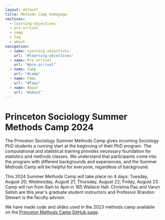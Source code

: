 ```yaml
---
layout: default
title: Methods Camp homepage
sections:
  - learning-objectives
  - pre-arrival
  - camp
  - faq
  - about
navigation:
  - name: Learning objectives
    url: "#learning-objectives"
  - name: Pre-arrival
    url: "#pre-arrival"
  - name: Camp
    url: "#camp"
  - name: FAQs
    url: "#faqs"
  - name: About
    url: "#about"
---
```


# Princeton Sociology Summer Methods Camp 2024

The Princeton Sociology Summer Methods Camp gives incoming Sociology PhD students a running start at the beginning of their PhD program. The computational and statistical training provides necessary foundation for statistics and methods classes. We understand that participants come into the program with different backgrounds and experiences, and the Summer Methods Camp will be helpful for everyone, regardless of background.

This 2024 Summer Methods Camp will take place on 4 days: Tuesday, August 20; Wednesday, August 21; Thursday, August 22; Friday, August 23. Camp will run from 9am to 4pm in 165 Wallace Hall. Christina Pao and Varun Satish are this year's graduate student instructors and Professor Brandon Stewart is the faculty advisor. 

We have made code and slides used in the 2023 methods camp available on the [Princeton Methods Camp GitHub page](https://github.com/bstewart/princeton_methods_camp/tree/master/download).
